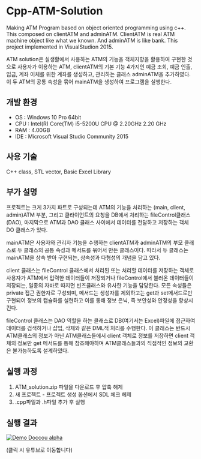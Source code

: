 # Cpp-ATM-Solution

Making ATM Program based on object oriented programming using c++. This composed on clientATM and adminATM. ClientATM is real ATM machine object like what we known. And adminATM is like bank. This project implemented in VisualStudion 2015.

ATM solution은 실생활에서 사용하는 ATM의 기능을 객체지향을 활용하여 구현한 것으로 사용자가 이용하는 ATM, clientATM의 기본 기능 4가지인 예금 조회, 예금 인출, 입금, 계좌 이체를 위한 계좌를 생성하고, 관리하는 클래스 adminATM을 추가하였다. 이 두 ATM의 공통 속성을 묶어 mainATM을 생성하여 프로그램을 실행한다.

## 개발 환경

* OS : Windows 10 Pro 64bit
* CPU : Intel(R) Core(TM) i5-5200U CPU @ 2.20GHz 2.20 GHz
* RAM : 4.00GB
* IDE : Microsoft Visual Studio Community 2015

## 사용 기술

C++ class, STL vector, Basic Excel Library

## 부가 설명

 프로젝트는 크게 3가지 파트로 구성되는데 ATM의 기능을 처리하는 (main, client, admin)ATM 부분, 그리고 클라이언트의 요청을 DB에서 처리하는 fileControl클래스(DAO), 마지막으로 ATM과 DAO 클래스 사이에서 데이터를 전달하고 저장하는 객체 DO 클래스가 있다.

 mainATM은 사용자와 관리자 기능을 수행하는 clientATM과 adminATM의 부모 클래스로 두 클래스의 공통 속성과 메서드를 묶어서 만든 클래스이다. 따라서 두 클래스는 mainATM을 상속 받아 구현되는, 상속성과 다형성의 개념을 담고 있다.

 client 클래스는 fileControl 클래스에서 처리된 또는 처리할 데이터를 저장하는 객체로 사용자가 ATM에서 입력한 데이터들이 저장되거나 fileControl에서 불러온 데이터들이 저장되는, 일종의 자바로 따지면 빈즈클래스와 유사한 기능을 담당한다. 모든 속성들은 private 접근 권한자로 구성되며, 메서드는 생성자를 제외하고는 get과 set메서드로만 구현되어 정보의 캡슐화를 실현하고 이를 통해 정보 은닉, 즉 보안성와 안정성을 향상시킨다.

 fileControl 클래스는 DAO 역할을 하는 클래스로 DB(여기서는 Excel)파일에 접근하여 데이터를 검색하거나 삽입, 삭제와 같은 DML적 처리를 수행한다. 이 클래스는 반드시 ATM클래스의 정보가 아닌 ATM클래스들에서 client 객체로 정보를 저장하면 client 객체의 정보만 get 메서드를 통해 참조해야하며 ATM클래스들과의 직접적인 정보의 교환은 불가능하도록 설계하였다. 

## 실행 과정

1. ATM_solution.zip 파일을 다운로드 후 압축 해제
2. 새 프로젝트 - 프로젝트 생성 옵션에서 SDL 체크 헤제
3. .cpp파일과 .h파일 추가 후 실행

## 실행 결과

[![Demo Doccou alpha](https://j.gifs.com/pgmEWr.gif)](https://youtu.be/82eeOi0Esrg)

(클릭 시 유튜브로 이동합니다)
